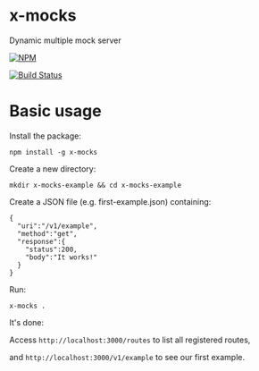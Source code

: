 # x-mocks

Dynamic multiple mock server

[![NPM](https://nodei.co/npm/x-mocks.png?compact=true)](https://nodei.co/npm/x-mocks/)

[![Build Status](https://travis-ci.org/rnnds/x-mocks.svg?branch=master)](https://travis-ci.org/rnnds/x-mocks)

# Basic usage

Install the package:

    npm install -g x-mocks

Create a new directory:

    mkdir x-mocks-example && cd x-mocks-example

Create a JSON file (e.g. first-example.json) containing:

    {  
      "uri":"/v1/example",
      "method":"get",
      "response":{  
        "status":200,
        "body":"It works!"
      }
    }

Run:

    x-mocks .
    
It's done: 

Access `http://localhost:3000/routes` to list all registered routes, 

and `http://localhost:3000/v1/example` to see our first example.

